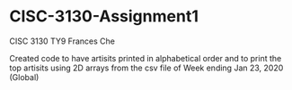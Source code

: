 # CISC-3130-Assignment1
CISC 3130 TY9
Frances Che 

Created code to have artisits printed in alphabetical order and to print the top artisits using 2D arrays from the csv file of Week ending Jan 23, 2020 (Global)
